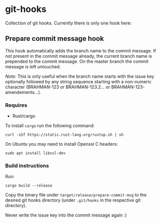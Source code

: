 # git-hooks
Collection of git hooks. Currently there is only one hook here:

## Prepare commit message hook
This hook automatically adds the branch name to the commit message.
If not present in the commit message already, the current branch name is prepended to the commit message.
On the master branch the commit message is left untouched.

*Note*: This is only useful when the branch name starts with the issue key optionally followed by any string sequence starting with a non-numeric character (BRAHMAN-123 or BRAHMAN-123.2... or BRAHMAN-123-amendements...).

### Requires
* Rust/cargo

To install `cargo` run the following command:
```
curl -sSf https://static.rust-lang.org/rustup.sh | sh
```

On Ubuntu you may need to install Openssl C headers:
```
sudo apt install libssl-dev
```

### Build instructions
Run:

```
cargo build --release
```

Copy the binary file under `target/release/prepare-commit-msg` to the desired git hooks directory (under `.git/hooks` in the respective git directory).

Never write the issue key into the commit message again :)


